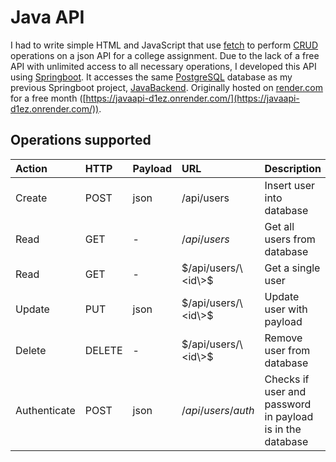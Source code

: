 # Java API

I had to write simple HTML and JavaScript that use [fetch](https://developer.mozilla.org/en-US/docs/Web/API/Fetch_API/Using_Fetch) to perform [CRUD](https://en.wikipedia.org/wiki/Create,_read,_update_and_delete) operations on a json API for a college assignment. Due to the lack of a free API with unlimited access to all necessary operations, I developed this API using [Springboot](https://spring.io/projects/spring-boot).
It accesses the same [PostgreSQL](https://www.postgresql.org/) database as my previous Springboot project, [JavaBackend](https://github.com/edu9988/JavaBackend/). Originally hosted on [render.com](https://render.com/) for a free month ([https://javaapi-d1ez.onrender.com/](https://javaapi-d1ez.onrender.com/)).

## Operations supported

| Action | HTTP | Payload | URL | Description
| :--- | :--- | :--- | :--- | :---
| Create | POST | json | /api/users | Insert user into database
| Read | GET | - | $/api/users$ | Get all users from database
| Read | GET | - | $/api/users/\<id\>$ | Get a single user
| Update | PUT | json | $/api/users/\<id\>$ | Update user with payload
| Delete | DELETE | - | $/api/users/\<id\>$ | Remove user from database
| Authenticate | POST | json | $/api/users/auth$ | Checks if user and password in payload is in the database
